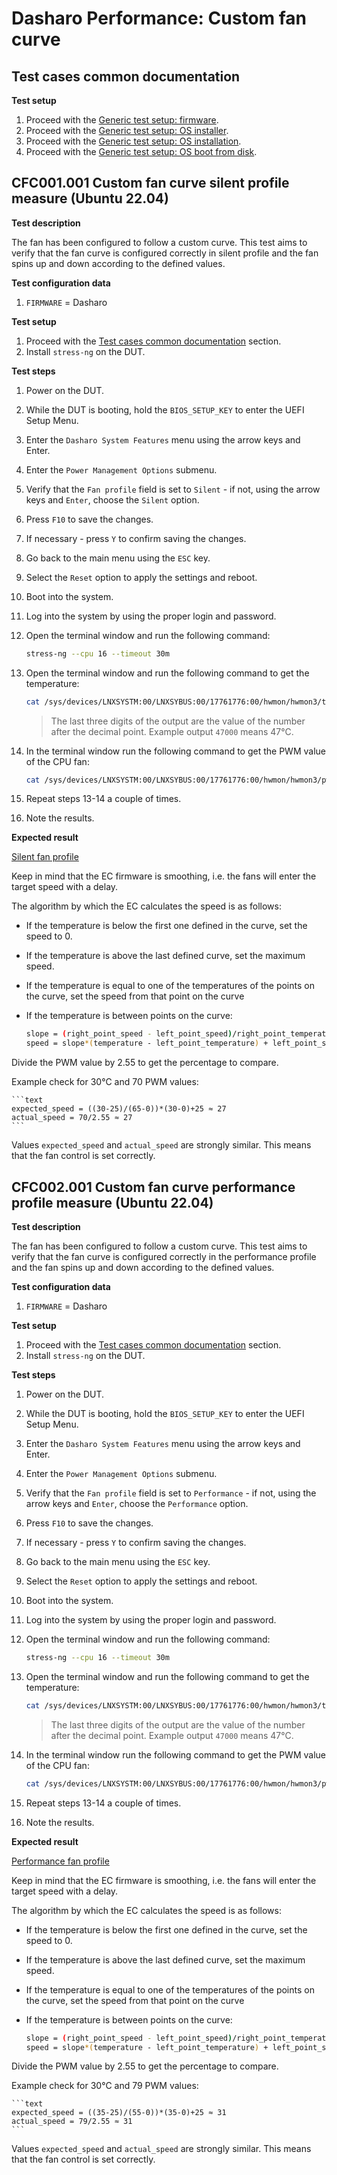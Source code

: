 # Dasharo Performance: Custom fan curve

## Test cases common documentation

**Test setup**

1. Proceed with the
   [Generic test setup: firmware](../generic-test-setup.md#firmware).
1. Proceed with the
   [Generic test setup: OS installer](../generic-test-setup.md#os-installer).
1. Proceed with the
   [Generic test setup: OS installation](../generic-test-setup.md#os-installation).
1. Proceed with the
   [Generic test setup: OS boot from disk](../generic-test-setup.md#os-boot-from-disk).

## CFC001.001 Custom fan curve silent profile measure (Ubuntu 22.04)

**Test description**

The fan has been configured to follow a custom curve. This test aims to verify
that the fan curve is configured correctly in silent profile and the fan spins
up and down according to the defined values.

**Test configuration data**

1. `FIRMWARE` = Dasharo

**Test setup**

1. Proceed with the
   [Test cases common documentation](#test-cases-common-documentation) section.
1. Install `stress-ng` on the DUT.

**Test steps**

1. Power on the DUT.
1. While the DUT is booting, hold the `BIOS_SETUP_KEY` to enter the UEFI Setup
   Menu.
1. Enter the `Dasharo System Features` menu using the arrow keys and Enter.
1. Enter the `Power Management Options` submenu.
1. Verify that the `Fan profile` field is set to `Silent` - if not, using the
   arrow keys and `Enter`, choose the `Silent` option.
1. Press `F10` to save the changes.
1. If necessary - press `Y` to confirm saving the changes.
1. Go back to the main menu using the `ESC` key.
1. Select the `Reset` option to apply the settings and reboot.
1. Boot into the system.
1. Log into the system by using the proper login and password.
1. Open the terminal window and run the following command:

    ```bash
    stress-ng --cpu 16 --timeout 30m
    ```

1. Open the terminal window and run the following command to get the
   temperature:

    ```bash
    cat /sys/devices/LNXSYSTM:00/LNXSYBUS:00/17761776:00/hwmon/hwmon3/temp1_input
    ```

    > The last three digits of the output are the value of the number after the
      decimal point. Example output `47000` means 47°C.

1. In the terminal window run the following command to get the PWM value of the
   CPU fan:

    ```bash
    cat /sys/devices/LNXSYSTM:00/LNXSYBUS:00/17761776:00/hwmon/hwmon3/pwm1
    ```

1. Repeat steps 13-14 a couple of times.
1. Note the results.

**Expected result**

[Silent fan profile](https://docs.dasharo.com/unified/novacustom/features/)

Keep in mind that the EC firmware is smoothing, i.e. the fans will enter the
target speed with a delay.

The algorithm by which the EC calculates the speed is as follows:

* If the temperature is below the first one defined in the curve, set the speed
  to 0.
* If the temperature is above the last defined curve, set the maximum speed.
* If the temperature is equal to one of the temperatures of the points on the
  curve, set the speed from that point on the curve
* If the temperature is between points on the curve:

    ```bash
    slope = (right_point_speed - left_point_speed)/right_point_temperature - left_point_temperature)
    speed = slope*(temperature - left_point_temperature) + left_point_speed
    ```

Divide the PWM value by 2.55 to get the percentage to compare.

Example check for 30°C and 70 PWM values:

    ```text
    expected_speed = ((30-25)/(65-0))*(30-0)+25 ≈ 27
    actual_speed = 70/2.55 ≈ 27
    ```

Values `expected_speed` and `actual_speed` are strongly similar. This means
that the fan control is set correctly.

## CFC002.001 Custom fan curve performance profile measure (Ubuntu 22.04)

**Test description**

The fan has been configured to follow a custom curve. This test aims to verify
that the fan curve is configured correctly in the performance profile and the
fan spins up and down according to the defined values.

**Test configuration data**

1. `FIRMWARE` = Dasharo

**Test setup**

1. Proceed with the
   [Test cases common documentation](#test-cases-common-documentation) section.
1. Install `stress-ng` on the DUT.

**Test steps**

1. Power on the DUT.
1. While the DUT is booting, hold the `BIOS_SETUP_KEY` to enter the UEFI Setup
   Menu.
1. Enter the `Dasharo System Features` menu using the arrow keys and Enter.
1. Enter the `Power Management Options` submenu.
1. Verify that the `Fan profile` field is set to `Performance` - if not, using
   the arrow keys and `Enter`, choose the `Performance` option.
1. Press `F10` to save the changes.
1. If necessary - press `Y` to confirm saving the changes.
1. Go back to the main menu using the `ESC` key.
1. Select the `Reset` option to apply the settings and reboot.
1. Boot into the system.
1. Log into the system by using the proper login and password.
1. Open the terminal window and run the following command:

    ```bash
    stress-ng --cpu 16 --timeout 30m
    ```

1. Open the terminal window and run the following command to get the
   temperature:

    ```bash
    cat /sys/devices/LNXSYSTM:00/LNXSYBUS:00/17761776:00/hwmon/hwmon3/temp1_input
    ```

    > The last three digits of the output are the value of the number after the
      decimal point. Example output `47000` means 47°C.

1. In the terminal window run the following command to get the PWM value of the
   CPU fan:

    ```bash
    cat /sys/devices/LNXSYSTM:00/LNXSYBUS:00/17761776:00/hwmon/hwmon3/pwm1
    ```

1. Repeat steps 13-14 a couple of times.
1. Note the results.

**Expected result**

[Performance fan profile](https://docs.dasharo.com/unified/novacustom/features/)

Keep in mind that the EC firmware is smoothing, i.e. the fans will enter the
target speed with a delay.

The algorithm by which the EC calculates the speed is as follows:

* If the temperature is below the first one defined in the curve, set the speed
  to 0.
* If the temperature is above the last defined curve, set the maximum speed.
* If the temperature is equal to one of the temperatures of the points on the
  curve, set the speed from that point on the curve
* If the temperature is between points on the curve:

    ```bash
    slope = (right_point_speed - left_point_speed)/right_point_temperature - left_point_temperature)
    speed = slope*(temperature - left_point_temperature) + left_point_speed
    ```

Divide the PWM value by 2.55 to get the percentage to compare.

Example check for 30°C and 79 PWM values:

    ```text
    expected_speed = ((35-25)/(55-0))*(35-0)+25 ≈ 31
    actual_speed = 79/2.55 ≈ 31
    ```

Values `expected_speed` and `actual_speed` are strongly similar. This means
that the fan control is set correctly.
